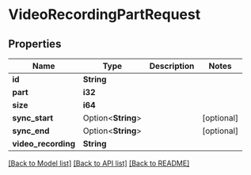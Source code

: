 # VideoRecordingPartRequest

## Properties

Name | Type | Description | Notes
------------ | ------------- | ------------- | -------------
**id** | **String** |  | 
**part** | **i32** |  | 
**size** | **i64** |  | 
**sync_start** | Option<**String**> |  | [optional]
**sync_end** | Option<**String**> |  | [optional]
**video_recording** | **String** |  | 

[[Back to Model list]](../README.md#documentation-for-models) [[Back to API list]](../README.md#documentation-for-api-endpoints) [[Back to README]](../README.md)


